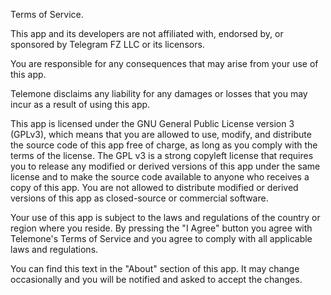 Terms of Service.

This app and its developers are not affiliated with, endorsed by, or sponsored by Telegram FZ LLC or its licensors.

You are responsible for any consequences that may arise from your use of this app. 

Telemone disclaims any liability for any damages or losses that you may incur as a result of using this app.

This app is licensed under the GNU General Public License version 3 (GPLv3), which means that you are allowed to use, modify, and distribute the source code of this app free of charge, as long as you comply with the terms of the license. 
The GPL v3 is a strong copyleft license that requires you to release any modified or derived versions of this app under the same license and to make the source code available to anyone who receives a copy of this app. You are not allowed to distribute modified or derived versions of this app as closed-source or commercial software. 

Your use of this app is subject to the laws and regulations of the country or region where you reside. By pressing the "I Agree" button you agree with Telemone's Terms of Service and you agree to comply with all applicable laws and regulations.

You can find this text in the "About" section of this app. It may change occasionally and you will be notified and asked to accept the changes.
